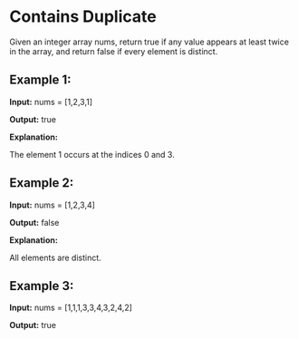 # Contains Duplicate

Given an integer array nums, return true if any value appears at least twice in the array, and return false if every element is distinct.

## Example 1:

**Input:** nums = [1,2,3,1]

**Output:** true

**Explanation:**

The element 1 occurs at the indices 0 and 3.

## Example 2:

**Input:** nums = [1,2,3,4]

**Output:** false

**Explanation:**

All elements are distinct.

## Example 3:

**Input:** nums = [1,1,1,3,3,4,3,2,4,2]

**Output:** true
